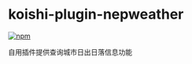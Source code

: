 # koishi-plugin-nepweather

[![npm](https://img.shields.io/npm/v/koishi-plugin-xyq565861-nepweather?style=flat-square)](https://www.npmjs.com/package/koishi-plugin-xyq565861-nepweather)

自用插件提供查询城市日出日落信息功能
